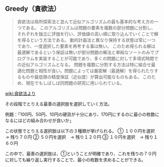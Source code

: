 ## Greedy（貪欲法）

> 貪欲法は局所探索法と並んで近似アルゴリズムの最も基本的な考え方の一つである。
> このアルゴリズムは問題の要素を複数の部分問題に分割し、それぞれを独立に評価を行い、評価値の高い順に取り込んでいくことで解を得るという方法である。
> 動的計画法と異なり保持する状態は常に一つであり、一度選択した要素を再考する事は無い。
> このため得られる解は最適解であるという保証は無いが部分問題の解法と単純なソートのみでプログラムを実装することが可能であり、多くの問題に対して多項式時間での近似アルゴリズムとなる。
> 問題を複数に分割する方法は特に組合せ最適化問題と相性が良い。問題によっては厳密解（最適解）を得られたりするものや最低限の精度保証（近似度）が算出可能なものもある。
> このため、現在でもしばしば同問題の研究に用いられている。

[wiki:貪欲法より](https://ja.wikipedia.org/wiki/%E8%B2%AA%E6%AC%B2%E6%B3%95)

その段階でとりえる最善の選択肢を選択していく方法。

例題：「100円、50円、10円の硬貨が十分にあり、170円にするのに最小の枚数になるにはどの組み合わせが良いか」

この状態でとりえる選択肢は以下の３種類が挙げられる。
① １００円を選択　→ 残り７０円
② ５０円を選択　→ 残り１２０円
③ １０円を選択　→ 残り１６０円

この中で、最善の選択肢は、①ということが明確であり、これを残りの７０円に対しても繰り返し実行することで、最小の枚数を求めることができる。

